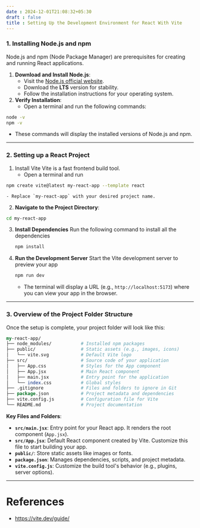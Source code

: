```yaml
---
date : 2024-12-01T21:08:32+05:30
draft : false
title : Setting Up the Development Environment for React With Vite
---
```


### 1. Installing Node.js and npm

Node.js and npm (Node Package Manager) are prerequisites for creating and running React applications.

1. **Download and Install Node.js**:
	- Visit the [Node.js official website](https://nodejs.org).
	- Download the **LTS** version for stability.
	- Follow the installation instructions for your operating system.
2. **Verify Installation**:
	- Open a terminal and run the following commands:
```bash
node -v
npm -v
```

- These commands will display the installed versions of Node.js and npm.

---

### 2. Setting up a React Project

1. Install Vite
	Vite is a fast frontend build tool.
	- Open a terminal and run
```bash
npm create vite@latest my-react-app --template react
```
	
	- Replace `my-react-app` with your desired project name.

2. **Navigate to the Project Directory**:
```bash
cd my-react-app
```

3. **Install Dependencies**
	Run the following command to install all the dependencies
	```bash
	npm install
	```

4. **Run the Development Server**
	Start the Vite development server to preview your app
	```bash
	npm run dev
	```

	- The terminal will display a URL (e.g., `http://localhost:5173`) where you can view your app in the browser.

---
### 3. Overview of the Project Folder Structure

Once the setup is complete, your project folder will look like this:

```perl
my-react-app/
├── node_modules/           # Installed npm packages
├── public/                 # Static assets (e.g., images, icons)
│   └── vite.svg            # Default Vite logo
├── src/                    # Source code of your application
│   ├── App.css             # Styles for the App component
│   ├── App.jsx             # Main React component
│   ├── main.jsx            # Entry point for the application
│   └── index.css           # Global styles
├── .gitignore              # Files and folders to ignore in Git
├── package.json            # Project metadata and dependencies
├── vite.config.js          # Configuration file for Vite
└── README.md               # Project documentation
```

**Key Files and Folders**:

- **`src/main.jsx`**: Entry point for your React app. It renders the root component (`App.jsx`).
- **`src/App.jsx`**: Default React component created by Vite. Customize this file to start building your app.
- **`public/`**: Store static assets like images or fonts.
- **`package.json`**: Manages dependencies, scripts, and project metadata.
- **`vite.config.js`**: Customize the build tool's behavior (e.g., plugins, server options).

---
# References

- https://vite.dev/guide/